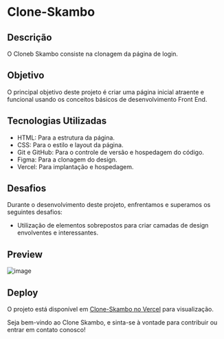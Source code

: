 # Clone-Skambo

## Descrição

O Cloneb Skambo consiste na clonagem da página de login.

## Objetivo

O principal objetivo deste projeto é criar uma página inicial atraente e funcional usando os conceitos básicos de desenvolvimento Front End.

## Tecnologias Utilizadas

- HTML: Para a estrutura da página.
- CSS: Para o estilo e layout da página.
- Git e GitHub: Para o controle de versão e hospedagem do código.
- Figma: Para a clonagem do design.
- Vercel: Para implantação e hospedagem.

## Desafios

Durante o desenvolvimento deste projeto, enfrentamos e superamos os seguintes desafios:

- Utilização de elementos sobrepostos para criar camadas de design envolventes e interessantes.

## Preview

![image](![image](https://github.com/oliveira-k/clone-Skambo/assets/140715453/b9bd1334-5064-4b88-ae51-5d7d6a3981eb)
)



## Deploy

O projeto está disponível em [Clone-Skambo no Vercel](https://clone-skambo-delta.vercel.app/) para visualização.

Seja bem-vindo ao Clone Skambo, e sinta-se à vontade para contribuir ou entrar em contato conosco!
